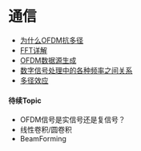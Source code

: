 # 通信

- [为什么OFDM抗多径](https://github.com/constant007/blog/blob/master/%E4%B8%BA%E4%BB%80%E4%B9%88OFDM%E6%8A%97%E5%A4%9A%E5%BE%84.md)
- [FFT详解](https://github.com/constant007/blog/blob/master/FFT%E8%AF%A6%E8%A7%A3.md)
- [OFDM数据源生成](https://github.com/constant007/blog/blob/master/OFDM%E6%95%B0%E6%8D%AE%E6%BA%90%E7%94%9F%E6%88%90.md)
- [数字信号处理中的各种频率之间关系](https://github.com/constant007/blog/blob/master/%E6%95%B0%E5%AD%97%E4%BF%A1%E5%8F%B7%E5%A4%84%E7%90%86%E4%B8%AD%E7%9A%84%E5%90%84%E7%A7%8D%E9%A2%91%E7%8E%87.md)
- [多径效应](https://github.com/constant007/blog/blob/master/%E5%A4%9A%E5%BE%84%E6%95%88%E5%BA%94.md)

#### 待续Topic
- OFDM信号是实信号还是复信号？
- 线性卷积/圆卷积
- BeamForming
 
